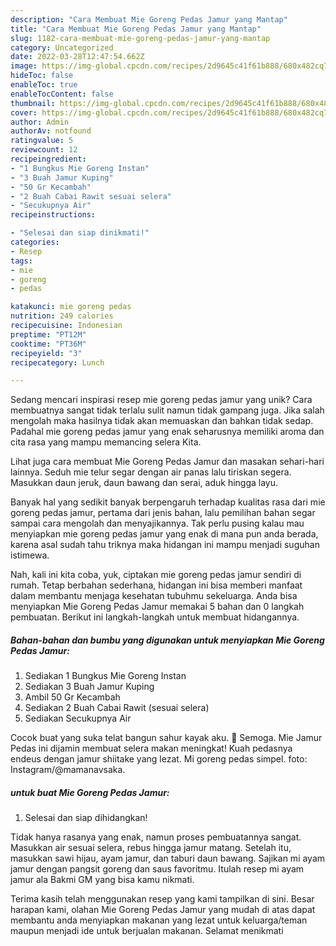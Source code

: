 ```yaml
---
description: "Cara Membuat Mie Goreng Pedas Jamur yang Mantap"
title: "Cara Membuat Mie Goreng Pedas Jamur yang Mantap"
slug: 1182-cara-membuat-mie-goreng-pedas-jamur-yang-mantap
category: Uncategorized
date: 2022-03-28T12:47:54.662Z
image: https://img-global.cpcdn.com/recipes/2d9645c41f61b888/680x482cq70/mie-goreng-pedas-jamur-foto-resep-utama.jpg
hideToc: false
enableToc: true
enableTocContent: false
thumbnail: https://img-global.cpcdn.com/recipes/2d9645c41f61b888/680x482cq70/mie-goreng-pedas-jamur-foto-resep-utama.jpg
cover: https://img-global.cpcdn.com/recipes/2d9645c41f61b888/680x482cq70/mie-goreng-pedas-jamur-foto-resep-utama.jpg
author: Admin
authorAv: notfound
ratingvalue: 5
reviewcount: 12
recipeingredient:
- "1 Bungkus Mie Goreng Instan"
- "3 Buah Jamur Kuping"
- "50 Gr Kecambah"
- "2 Buah Cabai Rawit sesuai selera"
- "Secukupnya Air"
recipeinstructions:

- "Selesai dan siap dinikmati!"
categories:
- Resep
tags:
- mie
- goreng
- pedas

katakunci: mie goreng pedas 
nutrition: 249 calories
recipecuisine: Indonesian
preptime: "PT12M"
cooktime: "PT36M"
recipeyield: "3"
recipecategory: Lunch

---
```





Sedang mencari inspirasi resep mie goreng pedas jamur yang unik? Cara membuatnya sangat tidak terlalu sulit namun tidak gampang juga. Jika salah mengolah maka hasilnya tidak akan memuaskan dan bahkan tidak sedap. Padahal mie goreng pedas jamur yang enak seharusnya memiliki aroma dan cita rasa yang mampu memancing selera Kita.





Lihat juga cara membuat Mie Goreng Pedas Jamur dan masakan sehari-hari lainnya. Seduh mie telur segar dengan air panas lalu tiriskan segera. Masukkan daun jeruk, daun bawang dan serai, aduk hingga layu.

Banyak hal yang sedikit banyak berpengaruh terhadap kualitas rasa dari mie goreng pedas jamur, pertama dari jenis bahan, lalu pemilihan bahan segar sampai cara mengolah dan menyajikannya. Tak perlu pusing kalau mau menyiapkan mie goreng pedas jamur yang enak di mana pun anda berada, karena asal sudah tahu triknya maka hidangan ini mampu menjadi suguhan istimewa.






Nah, kali ini kita coba, yuk, ciptakan mie goreng pedas jamur sendiri di rumah. Tetap berbahan sederhana, hidangan ini bisa memberi manfaat dalam membantu menjaga kesehatan tubuhmu sekeluarga. Anda bisa menyiapkan Mie Goreng Pedas Jamur memakai 5 bahan dan 0 langkah pembuatan. Berikut ini langkah-langkah untuk membuat hidangannya.

<!--inarticleads1-->

##### Bahan-bahan dan bumbu yang digunakan untuk menyiapkan Mie Goreng Pedas Jamur:

1. Sediakan 1 Bungkus Mie Goreng Instan
1. Sediakan 3 Buah Jamur Kuping
1. Ambil 50 Gr Kecambah
1. Sediakan 2 Buah Cabai Rawit (sesuai selera)
1. Sediakan Secukupnya Air


Cocok buat yang suka telat bangun sahur kayak aku. 🥲 Semoga. Mie Jamur Pedas ini dijamin membuat selera makan meningkat! Kuah pedasnya endeus dengan jamur shiitake yang lezat. Mi goreng pedas simpel. foto: Instagram/@mamanavsaka. 

<!--inarticleads2-->

#####  untuk buat Mie Goreng Pedas Jamur:


1. Selesai dan siap dihidangkan!

Tidak hanya rasanya yang enak, namun proses pembuatannya sangat. Masukkan air sesuai selera, rebus hingga jamur matang. Setelah itu, masukkan sawi hijau, ayam jamur, dan taburi daun bawang. Sajikan mi ayam jamur dengan pangsit goreng dan saus favoritmu. Itulah resep mi ayam jamur ala Bakmi GM yang bisa kamu nikmati. 

Terima kasih telah menggunakan resep yang kami tampilkan di sini. Besar harapan kami, olahan Mie Goreng Pedas Jamur yang mudah di atas dapat membantu anda menyiapkan makanan yang lezat untuk keluarga/teman maupun menjadi ide untuk berjualan makanan. Selamat menikmati
